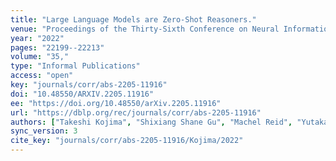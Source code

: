 ```yaml
---
title: "Large Language Models are Zero-Shot Reasoners."
venue: "Proceedings of the Thirty-Sixth Conference on Neural Information Processing Systems"
year: "2022"
pages: "22199--22213"
volume: "35,"
type: "Informal Publications"
access: "open"
key: "journals/corr/abs-2205-11916"
doi: "10.48550/ARXIV.2205.11916"
ee: "https://doi.org/10.48550/arXiv.2205.11916"
url: "https://dblp.org/rec/journals/corr/abs-2205-11916"
authors: ["Takeshi Kojima", "Shixiang Shane Gu", "Machel Reid", "Yutaka Matsuo", "Yusuke Iwasawa"]
sync_version: 3
cite_key: "journals/corr/abs-2205-11916/Kojima/2022"
---
```

